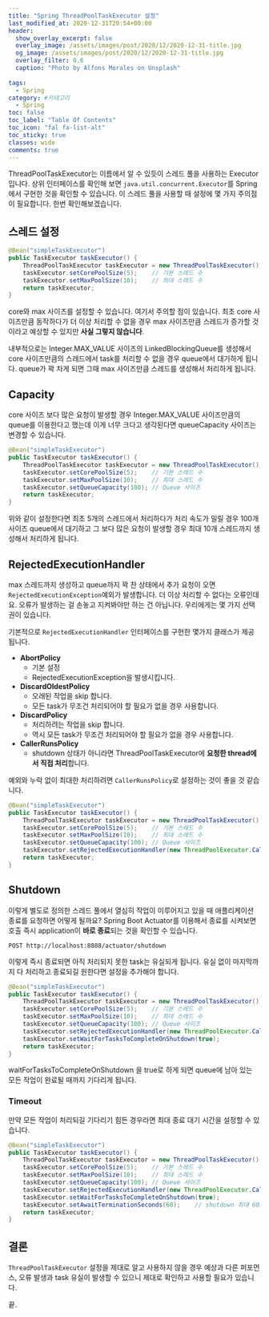```yaml
---
title: "Spring ThreadPoolTaskExecutor 설정"
last_modified_at: 2020-12-31T20:54+00:00
header:
  show_overlay_excerpt: false
  overlay_image: /assets/images/post/2020/12/2020-12-31-title.jpg
  og_image: /assets/images/post/2020/12/2020-12-31-title.jpg
  overlay_filter: 0.6
  caption: "Photo by Alfons Morales on Unsplash"
  
tags:
  - Spring
category: #카테고리
  - Spring
toc: false
toc_label: "Table Of Contents"
toc_icon: "fal fa-list-alt"
toc_sticky: true
classes: wide
comments: true
---
```




ThreadPoolTaskExecutor는 이름에서 알 수 있듯이 스레드 풀을 사용하는 Executor입니다. 상위 인터페이스를 확인해 보면 `java.util.concurrent.Executor`를 Spring에서 구현한 것을 확인할 수 있습니다. 이 스레드 풀을 사용할 때 설정에 몇 가지 주의점이 필요합니다. 한번 확인해보겠습니다.

## 스레드 설정
```java
@Bean("simpleTaskExecutor")
public TaskExecutor taskExecutor() {
    ThreadPoolTaskExecutor taskExecutor = new ThreadPoolTaskExecutor();
    taskExecutor.setCorePoolSize(5);	// 기본 스레드 수
    taskExecutor.setMaxPoolSize(10);	// 최대 스레드 수
    return taskExecutor;
}
```

core와 max 사이즈를 설정할 수 있습니다. 여기서 주의할 점이 있습니다. 최초 core 사이즈만큼 동작하다가 더 이상 처리할 수 없을 경우 max 사이즈만큼 스레드가 증가할 것이라고 예상할 수 있지만 **사실 그렇지 않습니다**.

내부적으로는 Integer.MAX_VALUE 사이즈의 LinkedBlockingQueue를 생성해서 core 사이즈만큼의 스레드에서 task를 처리할 수 없을 경우 queue에서 대기하게 됩니다. queue가 꽉 차게 되면 그때 max 사이즈만큼 스레드를 생성해서 처리하게 됩니다.

## Capacity
core 사이즈 보다 많은 요청이 발생할 경우 Integer.MAX_VALUE 사이즈만큼의 queue를 이용한다고 했는데 이게 너무 크다고 생각된다면 queueCapacity 사이즈는 변경할 수 있습니다.

```java
@Bean("simpleTaskExecutor")
public TaskExecutor taskExecutor() {
    ThreadPoolTaskExecutor taskExecutor = new ThreadPoolTaskExecutor();
    taskExecutor.setCorePoolSize(5);	// 기본 스레드 수
    taskExecutor.setMaxPoolSize(10);	// 최대 스레드 수
    taskExecutor.setQueueCapacity(100);	// Queue 사이즈
    return taskExecutor;
}
```

위와 같이 설정한다면 최초 5개의 스레드에서 처리하다가 처리 속도가 밀릴 경우 100개 사이즈 queue에서 대기하고 그 보다 많은 요청이 발생할 경우 최대 10개 스레드까지 생성해서 처리하게 됩니다.

## RejectedExecutionHandler

max 스레드까지 생성하고 queue까지 꽉 찬 상태에서 추가 요청이 오면 `RejectedExecutionException`예외가 발생합니다. 더 이상 처리할 수 없다는 오류인데요.  오류가 발생하는 걸 손놓고 지켜봐야만 하는 건 아닙니다. 우리에게는 몇 가지 선택권이 있습니다.

기본적으로 `RejectedExecutionHandler` 인터페이스를 구현한 몇가지 클래스가 제공됩니다.
- **AbortPolicy**
	- 기본 설정
	- RejectedExecutionException을 발생시킵니다.
- **DiscardOldestPolicy**
	- 오래된 작업을 skip 합니다. 
	- 모든 task가 무조건 처리되어야 할 필요가 없을 경우 사용합니다.
-  **DiscardPolicy**
	- 처리하려는 작업을 skip 합니다.
	- 역시 모든 task가 무조건 처리되어야 할 필요가 없을 경우 사용합니다.
- **CallerRunsPolicy**
	- shutdown 상태가 아니라면 ThreadPoolTaskExecutor에 **요청한 thread에서 직접 처리**합니다.

예외와 누락 없이 최대한 처리하려면 `CallerRunsPolicy`로 설정하는 것이 좋을 것 같습니다.
 
```java
@Bean("simpleTaskExecutor")
public TaskExecutor taskExecutor() {
    ThreadPoolTaskExecutor taskExecutor = new ThreadPoolTaskExecutor();
    taskExecutor.setCorePoolSize(5);	// 기본 스레드 수
    taskExecutor.setMaxPoolSize(10);	// 최대 스레드 수
    taskExecutor.setQueueCapacity(100);	// Queue 사이즈
    taskExecutor.setRejectedExecutionHandler(new ThreadPoolExecutor.CallerRunsPolicy());
    return taskExecutor;
}
```

## Shutdown
이렇게 별도로 정의한 스레드 풀에서 열심히 작업이 이루어지고 있을 때 애플리케이션 종료를 요청하면 어떻게 될까요?  Spring Boot Actuator를 이용해서 종료를 시켜보면  호출 즉시 application이 **바로 종료**되는 것을 확인할 수 있습니다.
```http
POST http://localhost:8888/actuator/shutdown
```
이렇게 즉시 종료되면 아직 처리되지 못한 task는 유실되게 됩니다. 유실 없이 마지막까지 다 처리하고 종료되길 원한다면 설정을 추가해야 합니다.

```java
@Bean("simpleTaskExecutor")
public TaskExecutor taskExecutor() {
    ThreadPoolTaskExecutor taskExecutor = new ThreadPoolTaskExecutor();
    taskExecutor.setCorePoolSize(5);	// 기본 스레드 수
    taskExecutor.setMaxPoolSize(10);	// 최대 스레드 수
    taskExecutor.setQueueCapacity(100);	// Queue 사이즈
    taskExecutor.setRejectedExecutionHandler(new ThreadPoolExecutor.CallerRunsPolicy());
    taskExecutor.setWaitForTasksToCompleteOnShutdown(true);
    return taskExecutor;
}
```
waitForTasksToCompleteOnShutdown 을 true로 하게 되면 queue에 남아 있는 모든 작업이 완료될 때까지 기다리게 됩니다. 

### Timeout
만약 모든 작업이 처리되길 기다리기 힘든 경우라면 최대 종료 대기 시간을 설정할 수 있습니다.
```java
@Bean("simpleTaskExecutor")
public TaskExecutor taskExecutor() {
    ThreadPoolTaskExecutor taskExecutor = new ThreadPoolTaskExecutor();
    taskExecutor.setCorePoolSize(5);	// 기본 스레드 수
    taskExecutor.setMaxPoolSize(10);	// 최대 스레드 수
    taskExecutor.setQueueCapacity(100);	// Queue 사이즈
    taskExecutor.setRejectedExecutionHandler(new ThreadPoolExecutor.CallerRunsPolicy());
    taskExecutor.setWaitForTasksToCompleteOnShutdown(true);
    taskExecutor.setAwaitTerminationSeconds(60);	// shutdown 최대 60초 대기
    return taskExecutor;
}
```

## 결론
`ThreadPoolTaskExecutor` 설정을 제대로 알고 사용하지 않을 경우 예상과 다른 퍼포먼스, 오류 발생과  task 유실이 발생할 수 있으니 제대로 확인하고 사용할 필요가 있습니다.

끝. 